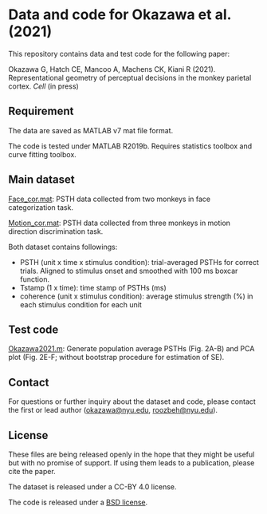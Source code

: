 # Data and code for Okazawa et al. (2021)

This repository contains data and test code for the following paper:

Okazawa G, Hatch CE, Mancoo A, Machens CK, Kiani R (2021). Representational geometry of perceptual decisions in the monkey parietal cortex. *Cell* (in press)

## Requirement

The data are saved as MATLAB v7 mat file format.

The code is tested under MATLAB R2019b. Requires statistics toolbox and curve fitting toolbox.


## Main dataset

[Face_cor.mat](./Face_cor.mat): PSTH data collected from two monkeys in face categorization task.

[Motion_cor.mat](./Motion_cor.mat): PSTH data collected from three monkeys in motion direction discrimination task.

Both dataset contains followings:

* PSTH (unit x time x stimulus condition): trial-averaged PSTHs for correct trials. Aligned to stimulus onset and smoothed with 100 ms boxcar function.
* Tstamp (1 x time): time stamp of PSTHs (ms)
* coherence (unit x stimulus condition): average stimulus strength (%) in each stimulus condition for each unit


## Test code

[Okazawa2021.m](./Okazawa2021.m): Generate population average PSTHs (Fig. 2A-B) and PCA plot (Fig. 2E-F; without bootstrap procedure for estimation of SE).

## Contact

For questions or further inquiry about the dataset and code, please contact the first or lead author (okazawa@nyu.edu, roozbeh@nyu.edu).

## License

These files are being released openly in the hope that they might be useful but with no promise of support. If using them leads to a publication, please cite the paper.

The dataset is released under a CC-BY 4.0 license.

The code is released under a [BSD license](./LICENSE.md).
